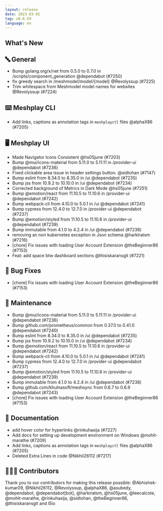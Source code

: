 ```yaml
---
layout: release
date: 2023-03-02
tag: v0.6.59
language: en
---
```


## What's New
## 🔤 General
- Bump golang.org/x/net from 0.5.0 to 0.7.0 in /scripts/component_generation @dependabot (#7250)
- fix greedy search in /meshmodel/model/{model} @Revolyssup (#7225)
- Trim whitespace from Meshmodel model names for websites @Revolyssup (#7224)

## ⌨️ Meshplay CLI

- Add links, captions as annotation tags in `meshplayctl` files @alphaX86 (#7205)

## 🖥 Meshplay UI

- Made Navigator Icons Consistent @hs05june (#7203)
- Bump @mui/icons-material from 5.11.0 to 5.11.11 in /provider-ui @dependabot (#7236)
- Fixed clickable area issue in header settings button. @sidtohan (#7147)
- Bump eslint from 8.34.0 to 8.35.0 in /ui @dependabot (#7235)
- Bump jss from 10.9.2 to 10.10.0 in /ui @dependabot (#7234)
- Corrected background of Metrics in Dark Mode @hs05june (#7251)
- Bump @emotion/react from 11.10.5 to 11.10.6 in /provider-ui @dependabot (#7242)
- Bump webpack-cli from 4.10.0 to 5.0.1 in /ui @dependabot (#7241)
- Bump cypress from 12.4.0 to 12.7.0 in /provider-ui @dependabot (#7237)
- Bump @emotion/styled from 11.10.5 to 11.10.6 in /provider-ui @dependabot (#7239)
- Bump immutable from 4.1.0 to 4.2.4 in /ui @dependabot (#7238)
- removing an non kubernetes exception in Json schema @harkiratsm (#7216)
- [chore] Fix issues with loading User Account Extension @theBeginner86 (#7153)
- Feat: add space btw dashboard sections @thisiskaransgit (#7221)

## 🐛 Bug Fixes

- [chore] Fix issues with loading User Account Extension @theBeginner86 (#7153)

## 🧰 Maintenance

- Bump @mui/icons-material from 5.11.0 to 5.11.11 in /provider-ui @dependabot (#7236)
- Bump github.com/prometheus/common from 0.37.0 to 0.41.0 @dependabot (#7240)
- Bump eslint from 8.34.0 to 8.35.0 in /ui @dependabot (#7235)
- Bump jss from 10.9.2 to 10.10.0 in /ui @dependabot (#7234)
- Bump @emotion/react from 11.10.5 to 11.10.6 in /provider-ui @dependabot (#7242)
- Bump webpack-cli from 4.10.0 to 5.0.1 in /ui @dependabot (#7241)
- Bump cypress from 12.4.0 to 12.7.0 in /provider-ui @dependabot (#7237)
- Bump @emotion/styled from 11.10.5 to 11.10.6 in /provider-ui @dependabot (#7239)
- Bump immutable from 4.1.0 to 4.2.4 in /ui @dependabot (#7238)
- Bump github.com/khulnasoft/meshsync from 0.6.7 to 0.6.9 @dependabot (#7243)
- [chore] Fix issues with loading User Account Extension @theBeginner86 (#7153)

## 📖 Documentation

- add hover color for hyperlinks @rinkuhasija (#7227)
- Add docs for setting up development environment on Windows @mohit-marathe (#7209)
- Add links, captions as annotation tags in `meshplayctl` files @alphaX86 (#7205)
- Deleted Extra Lines in code @Nikhil26112 (#7217)

## 👨🏽‍💻 Contributors

Thank you to our contributors for making this release possible:
@Abhishek-kumar09, @Nikhil26112, @Revolyssup, @alphaX86, @asubedy, @dependabot, @dependabot[bot], @harkiratsm, @hs05june, @leecalcote, @mohit-marathe, @rinkuhasija, @sidtohan, @theBeginner86, @thisiskaransgit and l5io
